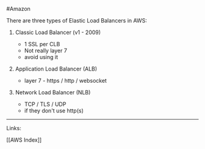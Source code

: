 #Amazon 

There are three types of Elastic Load Balancers in AWS: 

1. Classic Load Balancer (v1 - 2009)
	- 1 SSL per CLB
	- Not really layer 7
	- avoid using it 

2. Application Load Balancer (ALB)
	- layer 7 - https / http / websocket 

3. Network Load Balancer (NLB)
	- TCP / TLS / UDP 
	- if they don't use http(s)


---
Links:

[[AWS Index]]
